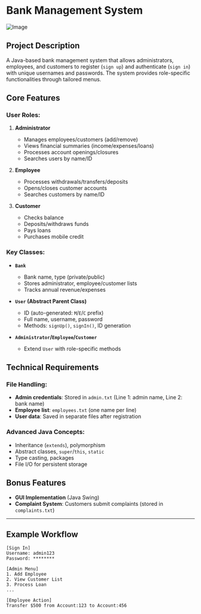 # Bank Management System

![Image](https://github.com/user-attachments/assets/72cdc7a6-f63a-459b-8d30-b7e835a2757c)

## Project Description
A Java-based bank management system that allows administrators, employees, and customers to register (`sign up`) and authenticate (`sign in`) with unique usernames and passwords. The system provides role-specific functionalities through tailored menus.

## Core Features
### User Roles:
1. **Administrator**  
   - Manages employees/customers (add/remove)  
   - Views financial summaries (income/expenses/loans)  
   - Processes account openings/closures  
   - Searches users by name/ID  

2. **Employee**  
   - Processes withdrawals/transfers/deposits  
   - Opens/closes customer accounts  
   - Searches customers by name/ID  

3. **Customer**  
   - Checks balance  
   - Deposits/withdraws funds  
   - Pays loans  
   - Purchases mobile credit  

### Key Classes:
- **`Bank`**  
  - Bank name, type (private/public)  
  - Stores administrator, employee/customer lists  
  - Tracks annual revenue/expenses  

- **`User` (Abstract Parent Class)**  
  - ID (auto-generated: `M`/`E`/`C` prefix)  
  - Full name, username, password  
  - Methods: `signUp()`, `signIn()`, ID generation  

- **`Administrator`/`Employee`/`Customer`**  
  - Extend `User` with role-specific methods  

## Technical Requirements
### File Handling:
- **Admin credentials**: Stored in `admin.txt` (Line 1: admin name, Line 2: bank name)  
- **Employee list**: `employees.txt` (one name per line)  
- **User data**: Saved in separate files after registration  

### Advanced Java Concepts:
- Inheritance (`extends`), polymorphism  
- Abstract classes, `super`/`this`, `static`  
- Type casting, packages  
- File I/O for persistent storage  

## Bonus Features
- **GUI Implementation** (Java Swing)  
- **Complaint System**: Customers submit complaints (stored in `complaints.txt`)  

---

## Example Workflow
```plaintext
[Sign In]
Username: admin123
Password: ********

[Admin Menu]
1. Add Employee
2. View Customer List
3. Process Loan
...

[Employee Action]
Transfer $500 from Account:123 to Account:456

